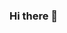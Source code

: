 ### Hi there 👋

<!--
**Srimalwimalaweera/srimalwimalaweera** is a ✨ _special_ ✨ repository because its `README.md` (this file) appears on your GitHub profile.

Here are some ideas to get you started:

- 🔭 I’m currently working on ... Dilu Creation
- 🌱 I’m currently learning ... Termux
- 👯 I’m looking to collaborate on ...
- 🤔 I’m looking for help with ...
- 💬 Ask me about ...
- 📫 How to reach me: ... srimalwimalaweera@gmail.com
- 😄 Pronouns: ...
- ⚡ Fun fact: ...
-->
